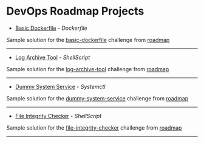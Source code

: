 # DevOps Roadmap Projects

- [Basic Dockerfile](https://github.com/Aj-Seven/DevOps-Projects/tree/master/basic-dockerfile) - _Dockerfile_

Sample solution for the [basic-dockerfile](https://roadmap.sh/projects/basic-dockerfile) challenge from [roadmap](https://roadmap.sh)

---

- [Log Archive Tool](https://github.com/Aj-Seven/DevOps-Projects/tree/master/log-archive-tool) - _ShellScript_

Sample solution for the [log-archive-tool](https://roadmap.sh/projects/log-archive-tool) challenge from [roadmap](https://roadmap.sh)

---

- [Dummy System Service](https://github.com/Aj-Seven/DevOps-Projects/tree/master/dummy-systemd-service) - _Systemctl_

Sample solution for the [dummy-system-service](https://roadmap.sh/projects/dummy-systemd-service) challenge from [roadmap](https://roadmap.sh)

---

- [File Integrity Checker](https://roadmap.sh/projects/file-integrity-checker) - _ShellScript_

Sample solution for the [file-integrity-checker](https://roadmap.sh/projects/file-integrity-checker) challenge from [roadmap](https://roadmap.sh)

---
